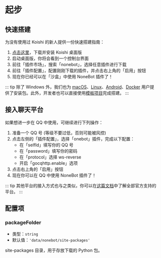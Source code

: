 # 起步

## 快速搭建

为没有使用过 Koishi 的新人提供一份快速搭建指南：

1. [点击这里](https://k.ilharp.cc/win.msi)，下载并安装 Koishi 桌面版
2. 启动桌面版，你将会看到一个控制台界面
3. 前往「插件市场」，搜索「nonebot」，选择任意插件进行下载
4. 前往「插件配置」，配置刚刚下载的插件，并点击右上角的「启用」按钮
5. 现在你已经可以在「沙盒」中使用 NoneBot 插件了！

::: tip
除了 Windows 外，我们也为 [macOS](https://koishi.chat/manual/starter/macos.html)、[Linux](https://koishi.chat/manual/starter/linux.html)、[Android](https://koishi.chat/manual/starter/android.html)、[Docker](https://koishi.chat/manual/starter/docker.html) 用户提供了安装包。此外，开发者也可以直接使用[模板项目](https://koishi.chat/manual/starter/boilerplate.html)完成搭建。
:::

## 接入聊天平台

如果想进一步在 QQ 中使用，可继续进行下列操作：

1. 准备一个 QQ 号 (等级不要过低，否则可能被风控)
2. 点击左侧的「插件配置」，选择「onebot」插件，完成以下配置：
   - 在「selfId」填写你的 QQ 号
   - 在「password」填写你的密码
   - 在「protocol」选择 ws-reverse
   - 开启「gocqhttp.enable」选项
3. 点击右上角的「启用」按钮
4. 现在你可以在 QQ 中使用 NoneBot 插件了！

::: tip
其他平台的接入方式也与之类似，你可以在[这篇文档](https://koishi.chat/manual/console/adapter.html)中了解全部官方支持的平台。
:::

## 配置项

### packageFolder

- 类型：`string`
- 默认值：`'data/nonebot/site-packages'`

site-packages 目录，用于存放下载的 Python 包。
